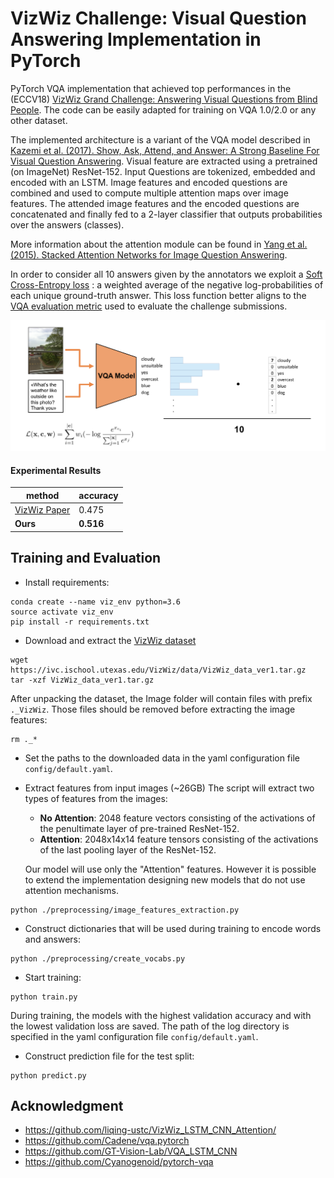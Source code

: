 # VizWiz Challenge: Visual Question Answering Implementation in PyTorch

PyTorch VQA implementation that achieved top performances in the (ECCV18) [VizWiz Grand Challenge: Answering Visual Questions from Blind People][0].
The code can be easily adapted for training on VQA 1.0/2.0 or any other dataset.

The implemented architecture is a variant of the VQA model described in [Kazemi et al. (2017). Show, Ask, Attend, and Answer: A Strong Baseline For Visual Question Answering][1].
Visual feature are extracted using a pretrained (on ImageNet) ResNet-152. Input Questions are tokenized, embedded and encoded with an LSTM.
Image features and encoded questions are combined and used to compute multiple attention maps over image features. The attended image features 
and the encoded questions are concatenated and finally fed to a 2-layer classifier that outputs probabilities over the answers (classes). 

More information about the attention module can be found in [Yang et al. (2015). Stacked Attention Networks for Image Question Answering][2].


In order to consider all 10 answers given by the annotators we exploit a [Soft Cross-Entropy loss][3] : 
a weighted average of the negative log-probabilities of each unique ground-truth answer.
This loss function better aligns to the [VQA evaluation metric][4] used to evaluate the challenge submissions.

![Soft cross-entropy loss](./soft.png)


#### Experimental Results 

| method       | accuracy |
|--------------|----------|
| [VizWiz Paper][0] | 0.475    |
| **Ours**         | **0.516**    |


## Training and Evaluation
- Install requirements:
```
conda create --name viz_env python=3.6
source activate viz_env
pip install -r requirements.txt
```

- Download and extract the [VizWiz dataset][0]

```
wget https://ivc.ischool.utexas.edu/VizWiz/data/VizWiz_data_ver1.tar.gz
tar -xzf VizWiz_data_ver1.tar.gz
```
After unpacking the dataset, the Image folder will contain files with prefix `._VizWiz`.
Those files should be removed before extracting the image features:
```
rm ._*
```

- Set the paths to the downloaded data in the yaml configuration file `config/default.yaml`.

- Extract features from input images (~26GB) 
The script will extract two types of features from the images:
   - **No Attention**: 2048 feature vectors consisting of the activations of the penultimate layer of pre-trained ResNet-152.
   - **Attention**: 2048x14x14 feature tensors consisting of the activations of the last pooling layer of the ResNet-152.

   Our model will use only the "Attention" features. However it is possible to extend the implementation designing new models that do not use attention mechanisms.

```
python ./preprocessing/image_features_extraction.py
```

- Construct dictionaries that will be used during training to encode words and answers:

```
python ./preprocessing/create_vocabs.py
```

- Start training:
```
python train.py
```

During training, the models with the highest validation accuracy and with the lowest validation loss are saved. 
The path of the log directory is specified in the yaml configuration file `config/default.yaml`.

- Construct prediction file for the test split:
```
python predict.py
```


## Acknowledgment



- https://github.com/liqing-ustc/VizWiz_LSTM_CNN_Attention/
- https://github.com/Cadene/vqa.pytorch
- https://github.com/GT-Vision-Lab/VQA_LSTM_CNN
- https://github.com/Cyanogenoid/pytorch-vqa



[0]: http://vizwiz.org/data/
[1]: https://arxiv.org/abs/1704.03162
[2]: https://arxiv.org/pdf/1511.02274
[3]: https://arxiv.org/abs/1708.00584
[4]: https://arxiv.org/pdf/1505.00468v6.pdf

